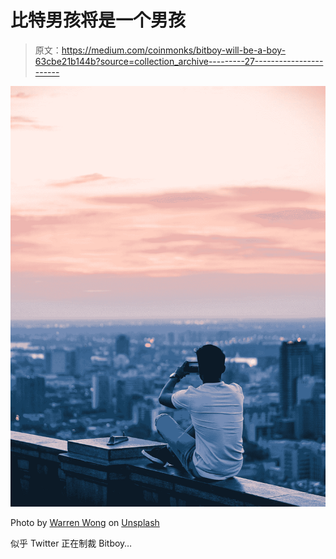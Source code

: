 # 比特男孩将是一个男孩

> 原文：<https://medium.com/coinmonks/bitboy-will-be-a-boy-63cbe21b144b?source=collection_archive---------27----------------------->

![](img/13381e3469b0330df8df4a2846b3cf12.png)

Photo by [Warren Wong](https://unsplash.com/@wflwong?utm_source=medium&utm_medium=referral) on [Unsplash](https://unsplash.com?utm_source=medium&utm_medium=referral)

似乎 Twitter 正在制裁 Bitboy…